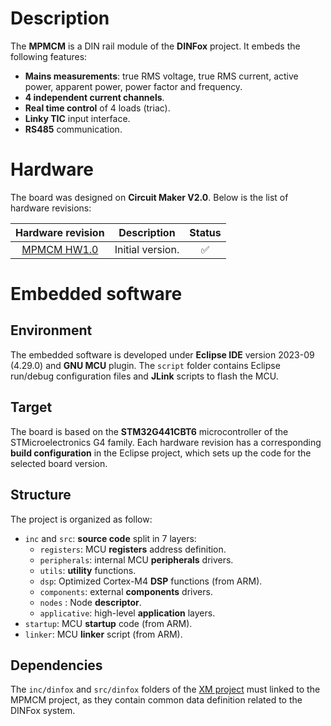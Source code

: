 # Description

The **MPMCM** is a DIN rail module of the **DINFox** project. It embeds the following features:

* **Mains measurements**: true RMS voltage, true RMS current, active power, apparent power, power factor and frequency.
* **4 independent current channels**.
* **Real time control** of 4 loads (triac).
* **Linky TIC** input interface.
* **RS485** communication.

# Hardware

The board was designed on **Circuit Maker V2.0**. Below is the list of hardware revisions:

| Hardware revision | Description | Status |
|:---:|:---:|:---:|
| [MPMCM HW1.0](https://365.altium.com/files/DD635FDD-1D00-456C-9219-78701675DC01) | Initial version. | :white_check_mark: |

# Embedded software

## Environment

The embedded software is developed under **Eclipse IDE** version 2023-09 (4.29.0) and **GNU MCU** plugin. The `script` folder contains Eclipse run/debug configuration files and **JLink** scripts to flash the MCU.

## Target

The board is based on the **STM32G441CBT6** microcontroller of the STMicroelectronics G4 family. Each hardware revision has a corresponding **build configuration** in the Eclipse project, which sets up the code for the selected board version.

## Structure

The project is organized as follow:

* `inc` and `src`: **source code** split in 7 layers:
    * `registers`: MCU **registers** address definition.
    * `peripherals`: internal MCU **peripherals** drivers.
    * `utils`: **utility** functions.
    * `dsp`: Optimized Cortex-M4 **DSP** functions (from ARM).
    * `components`: external **components** drivers.
    * `nodes` : Node **descriptor**.
    * `applicative`: high-level **application** layers.
* `startup`: MCU **startup** code (from ARM).
* `linker`: MCU **linker** script (from ARM).

## Dependencies

The `inc/dinfox` and `src/dinfox` folders of the [XM project](https://github.com/Ludovic-Lesur/xm) must linked to the MPMCM project, as they contain common data definition related to the DINFox system.
